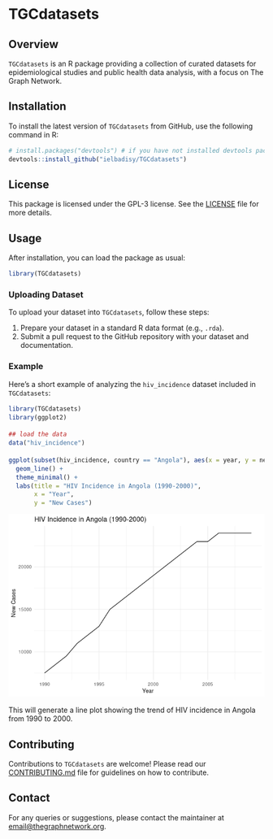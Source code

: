 
# TGCdatasets

## Overview

`TGCdatasets` is an R package providing a collection of curated datasets
for epidemiological studies and public health data analysis, with a
focus on The Graph Network.

## Installation

To install the latest version of `TGCdatasets` from GitHub, use the
following command in R:

``` r
# install.packages("devtools") # if you have not installed devtools package
devtools::install_github("ielbadisy/TGCdatasets")
```

## License

This package is licensed under the GPL-3 license. See the
[LICENSE](LICENSE) file for more details.

## Usage

After installation, you can load the package as usual:

``` r
library(TGCdatasets)
```

### Uploading Dataset

To upload your dataset into `TGCdatasets`, follow these steps:

1.  Prepare your dataset in a standard R data format (e.g., `.rda`).
2.  Submit a pull request to the GitHub repository with your dataset and
    documentation.

### Example

Here’s a short example of analyzing the `hiv_incidence` dataset included
in `TGCdatasets`:

``` r
library(TGCdatasets)
library(ggplot2)

## load the data
data("hiv_incidence")

ggplot(subset(hiv_incidence, country == "Angola"), aes(x = year, y = new_cases)) +
  geom_line() +
  theme_minimal() +
  labs(title = "HIV Incidence in Angola (1990-2000)",
       x = "Year",
       y = "New Cases")
```

![](README_files/figure-gfm/unnamed-chunk-3-1.png)<!-- -->

This will generate a line plot showing the trend of HIV incidence in
Angola from 1990 to 2000.

## Contributing

Contributions to `TGCdatasets` are welcome! Please read our
[CONTRIBUTING.md](CONTRIBUTING.md) file for guidelines on how to
contribute.

## Contact

For any queries or suggestions, please contact the maintainer at
<email@thegraphnetwork.org>.
